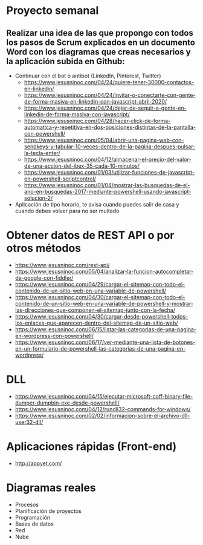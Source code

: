 # Proyecto semanal
## Realizar una idea de las que propongo con todos los pasos de Scrum explicados en un documento Word con los diagramas que creas necesarios y la aplicación subida en Github:
- Continuar con el bot o antibot (LinkedIn, Pinterest, Twitter)
  - https://www.jesusninoc.com/04/24/quiere-tener-30000-contactos-en-linkedin/
  - https://www.jesusninoc.com/04/24/invitar-o-conectarte-con-gente-de-forma-masiva-en-linkedin-con-javascript-abril-2020/
  - https://www.jesusninoc.com/04/24/dejar-de-seguir-a-gente-en-linkedin-de-forma-masiva-con-javascript/
  - https://www.jesusninoc.com/04/28/hacer-click-de-forma-automatica-y-repetitiva-en-dos-posiciones-distintas-de-la-pantalla-con-powershell/
  - https://www.jesusninoc.com/05/04/abrir-una-pagina-web-con-sendkeys-y-tabular-10-veces-dentro-de-la-pagina-despues-pulsar-la-tecla-enter/
  - https://www.jesusninoc.com/04/12/almacenar-el-precio-del-valor-de-una-accion-del-ibex-35-cada-10-minutos/
  - https://www.jesusninoc.com/01/03/utilizar-funciones-de-javascript-en-powershell-scriptcontrol/
  - https://www.jesusninoc.com/01/04/mostrar-las-busquedas-de-el-ano-en-busquedas-2017-mediante-powershell-usando-javascript-solucion-2/
- Aplicación de tipo horario, te avisa cuando puedes salir de casa y cuando debes volver para no ser multado

# Obtener datos de REST API o por otros métodos
* https://www.jesusninoc.com/rest-api/
* https://www.jesusninoc.com/05/04/analizar-la-funcion-autocompletar-de-google-con-fiddler/
* https://www.jesusninoc.com/04/29/cargar-el-sitemap-con-todo-el-contenido-de-un-sitio-web-en-una-variable-de-powershell/
* https://www.jesusninoc.com/04/30/cargar-el-sitemap-con-todo-el-contenido-de-un-sitio-web-en-una-variable-de-powershell-y-mostrar-las-direcciones-que-componen-el-sitemap-junto-con-la-fecha/
* https://www.jesusninoc.com/04/30/cargar-desde-powershell-todos-los-enlaces-que-aparecen-dentro-del-sitemap-de-un-sitio-web/
* https://www.jesusninoc.com/06/15/listar-las-categorias-de-una-pagina-en-wordpress-con-powershell/
* https://www.jesusninoc.com/06/17/ver-mediante-una-lista-de-botones-en-un-formulario-de-powershell-las-categorias-de-una-pagina-en-wordpress/

# DLL
* https://www.jesusninoc.com/04/15/ejecutar-microsoft-coff-binary-file-dumper-dumpbin-exe-desde-powershell/
* https://www.jesusninoc.com/04/12/rundll32-commands-for-windows/
* https://www.jesusninoc.com/02/02/informacion-sobre-el-archivo-dll-user32-dll/

# Aplicaciones rápidas (Front-end)
* http://appyet.com/

# Diagramas reales
- Procesos
- Planificación de proyectos
- Programación
- Bases de datos
- Red
- Nube
